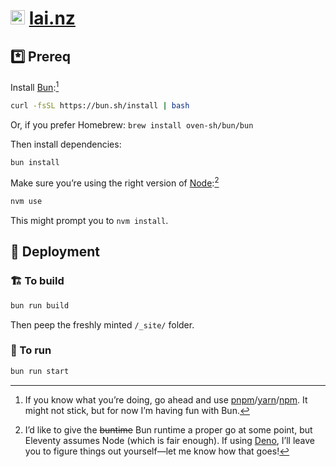 # <img src="https://github.com/jaskfla/lai.nz/assets/33956381/282663db-e45e-4f01-bcbc-0a56dafa2b46" width="23" height="23" alt="A emoji-sized drawing of Jasper’s face in a grey squircle" /> [lai.nz](https://lai.nz)

## \*️⃣ Prereq

Install [Bun](https://bun.sh/docs/installation):[^pkg]

[^pkg]:
    If you know what you’re doing, go ahead and use
    [pnpm](https://pnpm.io)/[yarn](https://yarnpkg.com)/[npm](https://www.npmjs.com).
    It might not stick, but for now I’m having fun with Bun.

```sh
curl -fsSL https://bun.sh/install | bash
```

Or, if you prefer Homebrew: `brew install oven-sh/bun/bun`

Then install dependencies:

```sh
bun install
```

Make sure you’re using the right version of
[Node](https://nodejs.org):[^runtime]

[^runtime]:
    I’d like to give the ~~buntime~~ Bun runtime a proper go at some point, but
    Eleventy assumes Node (which is fair enough). If using
    [Deno](https://deno.com), I’ll leave you to figure things out yourself—let
    me know how that goes!

```sh
nvm use
```

This might prompt you to `nvm install`.

## 🚀 Deployment

### 🏗️ To build

```sh
bun run build
```

Then peep the freshly minted `/_site/` folder.

### 👟 To run

```sh
bun run start
```
